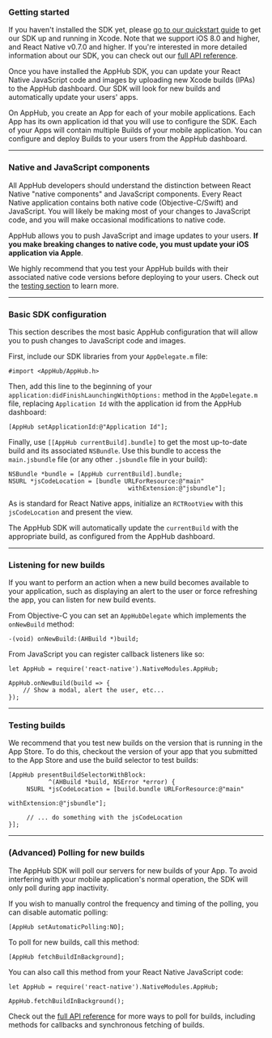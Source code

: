 
<h3 short-title='Getting started'>Getting started</h3>

If you haven't installed the SDK yet, please [go to our quickstart guide](/quickstart) to get our SDK up and running in Xcode. Note that we support iOS 8.0 and higher, and React Native v0.7.0 and higher. If you're interested in more detailed information about our SDK, you can check out our <a href='/api/ios' target='_blank'>full API reference</a>.

Once you have installed the AppHub SDK, you can update your React Native JavaScript code and images by uploading new Xcode builds (IPAs) to the AppHub dashboard. Our SDK will  look for new builds and automatically update your users' apps.

On AppHub, you create an App for each of your mobile applications. Each App has its own application id that you will use to configure the SDK. Each of your Apps will contain multiple Builds of your mobile application. You can configure and deploy Builds to your users from the AppHub dashboard.

---

<h3 short-title='Components'>Native and JavaScript components</h3>

All AppHub developers should understand the distinction between React Native "native components" and JavaScript components. Every React Native application contains both native code (Objective-C/Swift) and JavaScript. You will likely be making most of your changes to JavaScript code, and you will make occasional modifications to native code.

AppHub allows you to push JavaScript and image updates to your users. **If you make breaking changes to native code, you must update your iOS application via Apple**.

We highly recommend that you test your AppHub builds with their associated native code versions
before deploying to your users. Check out the [testing section](#testing-builds) to learn more.

---

<h3 short-title='Basic configuration'>Basic SDK configuration</h3>

This section describes the most basic AppHub configuration that will allow you to push changes to JavaScript code and images.

First, include our SDK libraries from your `AppDelegate.m` file:

    #import <AppHub/AppHub.h>

Then, add this line to the beginning of your  `application:didFinishLaunchingWithOptions:` method in the `AppDelegate.m` file, replacing `Application Id` with the application id from the AppHub dashboard:

    [AppHub setApplicationId:@"Application Id"];

Finally, use `[[AppHub currentBuild].bundle]` to get the most up-to-date build and its associated `NSBundle`. Use this bundle to access the `main.jsbundle` file (or any other `.jsbundle` file in your build):

    NSBundle *bundle = [AppHub currentBuild].bundle;
    NSURL *jsCodeLocation = [bundle URLForResource:@"main"
                                     withExtension:@"jsbundle"];


As is standard for React Native apps, initialize an `RCTRootView` with this `jsCodeLocation` and present the view.


The AppHub SDK will automatically update the `currentBuild` with the appropriate build, as configured from the AppHub dashboard.

---

<h3 short-title='Listening for new builds'>Listening for new builds</h3>

If you want to perform an action when a new build becomes available to your application, such as displaying an alert to the user or force refreshing the app, you can listen for new build events.

From Objective-C you can set an `AppHubDelegate` which implements the `onNewBuild` method:

    -(void) onNewBuild:(AHBuild *)build;

From JavaScript you can register callback listeners like so:

    let AppHub = require('react-native').NativeModules.AppHub;

    AppHub.onNewBuild(build => {
        // Show a modal, alert the user, etc...
    });

---

<h3 short-title='Testing builds'>Testing builds</h3>

We recommend that you test new builds on the version that is running in the App Store. To do this, checkout the version of your app that you submitted to the App Store and use the build selector to test builds:

    [AppHub presentBuildSelectorWithBlock:
               ^(AHBuild *build, NSError *error) {
         NSURL *jsCodeLocation = [build.bundle URLForResource:@"main"
                                                withExtension:@"jsbundle"];

         // ... do something with the jsCodeLocation
    }];

---

<h3 short-title='Polling for new builds'>(Advanced) Polling for new builds</h3>

The AppHub SDK will poll our servers for new builds of your App. To avoid interfering with your mobile application's normal operation, the SDK will only poll during app inactivity.


If you wish to manually control the frequency and timing of the polling, you can disable automatic polling:

    [AppHub setAutomaticPolling:NO];

To poll for new builds, call this method:

    [AppHub fetchBuildInBackground];

You can also call this method from your React Native JavaScript code:

    let AppHub = require('react-native').NativeModules.AppHub;

    AppHub.fetchBuildInBackground();

Check out the <a href='/api/ios' target='_blank'>full API reference</a> for more ways to poll for builds, including methods for callbacks and synchronous fetching of builds.
